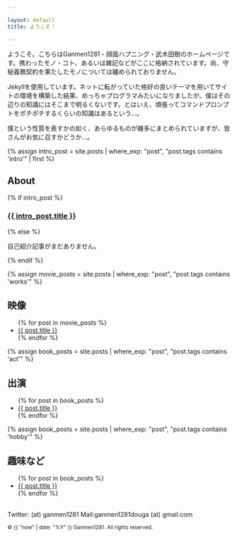 ```yaml
---

layout: default
title: ようこそ！

---
```


ようこそ。こちらはGanmen1281・顔面ハプニング・武木田樹のホームページです。携わったモノ・コト、あるいは雑記などがここに格納されています。尚、守秘義務契約を果たしたモノについては纏められておりません。

Jekyllを使用しています。ネットに転がっていた格好の良いテーマを用いてサイトの環境を構築した結果、めっちゃプログラマみたいになりましたが、僕はその辺りの知識にはそこまで明るくないです。とはいえ、頑張ってコマンドプロンプトをポチポチするくらいの知識はあるという...。

僕という性質を表すかの如く、あらゆるものが雑多にまとめられていますが、皆さんがお気に召すかどうか...。

{% assign intro_post = site.posts | where_exp: "post", "post.tags contains 'intro'" | first %}

<h2>About</h2>
{% if intro_post %}
  <h3><a href="{{ intro_post.url }}">{{ intro_post.title }}</a></h3>
{% else %}
  <p>自己紹介記事がまだありません。</p>
{% endif %}

{% assign movie_posts = site.posts | where_exp: "post", "post.tags contains 'works'" %}
<h2>映像</h2>
<ul>
  {% for post in movie_posts %}
    <li><a href="{{ post.url }}">{{ post.title }}</a></li>
  {% endfor %}
</ul>

{% assign book_posts = site.posts | where_exp: "post", "post.tags contains 'act'" %}
<h2>出演</h2>
<ul>
  {% for post in book_posts %}
    <li><a href="{{ post.url }}">{{ post.title }}</a></li>
  {% endfor %}
</ul>

{% assign book_posts = site.posts | where_exp: "post", "post.tags contains 'hobby'" %}
<h2>趣味など</h2>
<ul>
  {% for post in book_posts %}
    <li><a href="{{ post.url }}">{{ post.title }}</a></li>
  {% endfor %}
</ul>
<br>
Twitter: (at) ganmen1281  
Mail:ganmen1281douga (at) gmail.com  

<p><small>&copy; {{ "now" | date: "%Y" }} Ganmen1281. All rights reserved.</small></p>